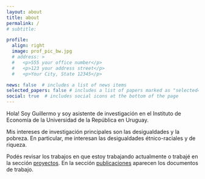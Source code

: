 ```yaml
---
layout: about
title: about
permalink: /
# subtitle: 

profile:
  align: right
  image: prof_pic_bw.jpg
  # address: >
  #   <p>555 your office number</p>
  #   <p>123 your address street</p>
  #   <p>Your City, State 12345</p>

news: false  # includes a list of news items
selected_papers: false # includes a list of papers marked as "selected={true}"
social: true  # includes social icons at the bottom of the page
---
```


Hola! Soy Guillermo y soy asistente de investigación en el Instituto de Economía de la Universidad de la República en Uruguay. 

Mis intereses de investigación principales son las desigualdades y la pobreza. En particular, me interesan las desigualdades étnico-raciales y de riqueza.

Podés revisar los trabajos en que estoy trabajando actualmente o trabajé en la sección [proyectos](/projects). En la sección [publicaciones](/publications) aparecen los documentos de trabajo. <!-- La sección [recursos](/resources) es básicamente un repositorio de materiales y bases que estuve/estoy trabajando. Eventualmente espero subir notas al [blog](/blog) sobre distintas temáticas relacionadas con la economía o el procesamiento de datos -->